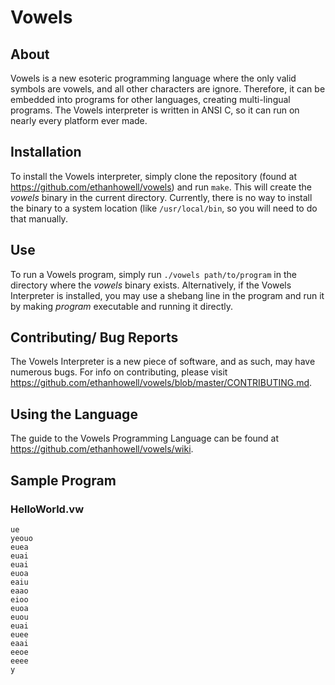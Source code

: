 # Vowels
## About
Vowels is a new esoteric programming language where the only valid symbols are vowels, and all other characters are ignore. Therefore, it can be embedded into programs for other languages, creating multi-lingual programs. The Vowels interpreter is written in ANSI C, so it can run on nearly every platform ever made.

## Installation
To install the Vowels interpreter, simply clone the repository (found at https://github.com/ethanhowell/vowels) and run `make`. This will create the _vowels_ binary in the current directory. Currently, there is no way to install the binary to a system location (like `/usr/local/bin`, so you will need to do that manually.

## Use
To run a Vowels program, simply run `./vowels path/to/program` in the directory where the _vowels_ binary exists. Alternatively, if the Vowels Interpreter is installed, you may use a shebang line in the program and run it by making _program_ executable and running it directly.

## Contributing/ Bug Reports
The Vowels Interpreter is a new piece of software, and as such, may have numerous bugs. For info on contributing, please visit https://github.com/ethanhowell/vowels/blob/master/CONTRIBUTING.md.

## Using the Language
The guide to the Vowels Programming Language can be found at https://github.com/ethanhowell/vowels/wiki.

## Sample Program
### HelloWorld.vw
	ue
	yeouo
	euea
	euai
	euai
	euoa
	eaiu
	eaao
	eioo
	euoa
	euou
	euai
	euee
	eaai
	eeoe
	eeee
	y
